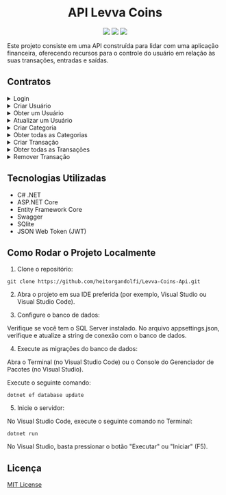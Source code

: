 <div align="center">
 
# API Levva Coins

<img src="http://img.shields.io/static/v1?label=STATUS&message=ATUALIZADO&color=orange&style=for-the-badge"/> <img src="http://img.shields.io/static/v1?label=release%20date&message=april%202023&color=green&style=for-the-badge"/> <img src="http://img.shields.io/static/v1?label=license&message=MIT&color=informational&style=for-the-badge"/>
</div>

Este projeto consiste em uma API construída para lidar com uma aplicação financeira, oferecendo recursos para o controle do usuário em relação às suas transações, entradas e saídas.
</div>

## Contratos

<details>
<summary>Login</summary>

**Host**: `http://localhost:3333/api`

**Endpoint**: `/auth`

**Método**: `POST`

**Requisição**:

```json
{
  "email": "email@example.com",
  "password": "123456"
}
```

**Resposta 200**:

```json
{
  "id": "uuid-v4",
  "email": "email@example.com",
  "token": "bearer.token",
  "avatar": "https://images.com/image1"
}
```

**Resposta 401**:

```json
{
  "hasError": true,
  "message": "Usuário ou senha inválidos."
}
```
</details>

<details>
<summary>Criar Usuário</summary>

**Host**: `http://localhost:3333/api`

**Endpoint**: `/user`

**Método**: `POST`

**Requisição**:

```json
{
  "name": "John Doe",
  "email": "email@example.com",
  "password": "123456",
  "avatar": "https://images.com/image1"
}
```

**Resposta 201**:

N/A

**Resposta 400**:

```json
{
  "hasError": true,
  "message": "Esse e-mail já existe."
}
```
</details>

<details>
<summary>Obter um Usuário</summary>

**Host**: `http://localhost:3333/api`

**Endpoint**: `/user/:userId`

**Método**: `GET`

**Requisição**:

```plaintext
URL Params:
userId (uuid-v4)

Headers:
{
  "authorization": "Bearer bearer.token"
}
```

**Resposta 200**:

```json
{
  "id": "uuid-v4",
  "name": "John Doe",
  "email": "email@example.com",
  "avatar": "https://images.com/image1"
}
```

**Resposta 400**:

```json
{
  "hasError": true,
  "message": "Esse usuário não existe."
}
```
</details>

<details>
<summary>Atualizar um Usuário</summary>

**Host**: `http://localhost:3333/api`

**Endpoint**: `/user/:userId`

**Método**: `PUT`

**Requisição**:

```plaintext
URL Params:
userId (uuid-v4)

Body:

{
  "avatar": "https://images.com/image1",
  "name": "John Doe"
}

Headers:
{
  "authorization": "Bearer bearer.token"
}
```

**Resposta 204**:

N/A

**Resposta 400**:

```json
{
  "hasError": true,
  "message": "Esse usuário não existe."
}
```
</details>

<details>
<summary>Criar Categoria</summary>

**Host**: `http://localhost:3333/api`

**Endpoint**: `/category`

**Método**: `POST`

**Requisição**:

```json
{
  "description": "Alimentação"
}

Headers:
{
  "authorization": "Bearer bearer.token"
}
```

**Resposta 201**:

N/A

**Resposta 400**:

```json
{
  "hasError": true,
  "message": "Uma categoria com esse nome já existe."
}
```
</details>

<details>
<summary>Obter todas as Categorias</summary>

**Host**: `http://localhost:3333/api`

**Endpoint**: `/category`

**Método**: `GET`

**Requisição**:

```plaintext
Headers:
{
  "authorization": "Bearer bearer.token"
}
```

**Resposta 200**:

```json
[
  {
    "id": "uuid-v4",
    "description": "Café"
  },
  {
    "id": "uuid-v4",
    "description": "Alimentação"
  },
  {
    "id": "uuid-v4",
    "description": "Casa"
  }
]
```
</details>

<details>
<summary>Criar Transação</summary>

**Host**: `http://localhost:3333/api`

**Endpoint**: `/transaction`

**Método**: `POST`

**Requisição**:

```json
{
  "description": "Pizza com amigos",
  "amount": 100,
  "type": "Depósito", // ou "Crédito"
  "categoryId": "uuid-v4"
}

Headers:
{
  "authorization": "Bearer bearer.token"
}
```

**Resposta 201**:

N/A
</details>

<details>
<summary>Obter todas as Transações</summary>

**Host**: `http://localhost:3333/api`

**Endpoint**: `/transaction`

**Método**: `GET`

**Requisição**:

```plaintext
Headers:
{
  "authorization": "Bearer bearer.token"
}
```

**Resposta 200**:

```json
[
  {
    "id": "uuid-v4",
    "description": "Café com amigos",
    "amount": 50,
    "type": "Depósito",
    "categoryId": "uuid-v4"
  },
  {
    "id": "uuid-v4",
    "description": "Pizza com amigos",
    "amount": 100,
    "type": "Depósito",
    "categoryId": "uuid-v4"
  },
  {
    "id": "uuid-v4",
    "description": "Salário março 2023",
    "amount": 1200,
    "type": "Crédito",
    "categoryId": "uuid-v4"
  }
]
```
</details>

<details>
<summary>Remover Transação</summary>

**Host**: `http://localhost:3333/api`

**Endpoint**: `/transaction/:transactionId`

**Método**: `DELETE`

**Requisição**:

URL Params:
- `transactionId` (uuid-v4)

Headers:

```plaintext
{
  "authorization": "Bearer bearer.token"
}
```

**Resposta 204**:

N/A

**Resposta 400**:

```json
{
  "hasError": true,
  "message": "Essa transação não existe."
}
```
</details>

## Tecnologias Utilizadas

- C# .NET
- ASP.NET Core
- Entity Framework Core
- Swagger
- SQlite
- JSON Web Token (JWT)

## Como Rodar o Projeto Localmente

1. Clone o repositório:

```plaintext
git clone https://github.com/heitorgandolfi/Levva-Coins-Api.git
```

2. Abra o projeto em sua IDE preferida (por exemplo, Visual Studio ou Visual Studio Code).

3. Configure o banco de dados:

Verifique se você tem o SQL Server instalado.
No arquivo appsettings.json, verifique e atualize a string de conexão com o banco de dados.

4. Execute as migrações do banco de dados:

Abra o Terminal (no Visual Studio Code) ou o Console do Gerenciador de Pacotes (no Visual Studio).

Execute o seguinte comando:

```plaintext
dotnet ef database update
```

5. Inicie o servidor:

No Visual Studio Code, execute o seguinte comando no Terminal:

```plaintext
dotnet run
```

No Visual Studio, basta pressionar o botão "Executar" ou "Iniciar" (F5).

## Licença

[MIT License](LICENSE)
